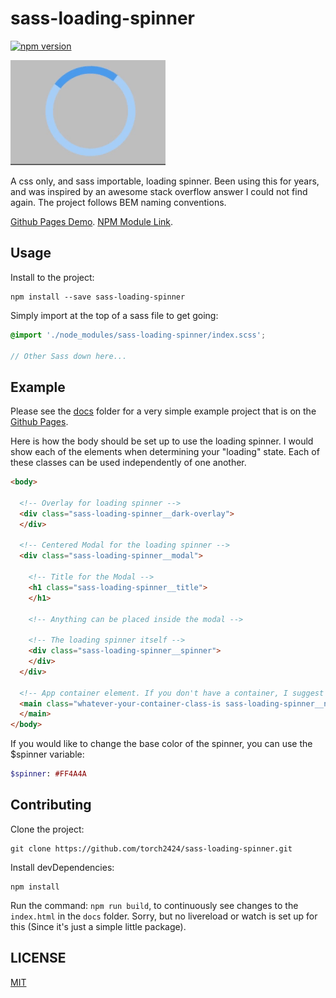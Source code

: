 # sass-loading-spinner

[![npm version](https://badge.fury.io/js/sass-loading-spinner.svg)](https://badge.fury.io/js/sass-loading-spinner)

![Loading Spinner gif](./docs/loadingSpinnerGithub.gif)

A css only, and sass importable, loading spinner. Been using this for years, and was inspired by an awesome stack overflow answer I could not find again. The project follows BEM naming conventions.

[Github Pages Demo](https://torch2424.github.io/sass-loading-spinner/).
[NPM Module Link](https://www.npmjs.com/package/sass-loading-spinner).

## Usage

Install to the project:

```
npm install --save sass-loading-spinner
```

Simply import at the top of a sass file to get going:

```scss
@import './node_modules/sass-loading-spinner/index.scss';

// Other Sass down here...
```

## Example

Please see the [docs](./docs) folder for a very simple example project that is on the [Github Pages](https://torch2424.github.io/sass-loading-spinner/).

Here is how the body should be set up to use the loading spinner. I would show each of the elements when determining your "loading" state. Each of these classes can be used independently of one another.

```html
<body>

  <!-- Overlay for loading spinner -->
  <div class="sass-loading-spinner__dark-overlay">
  </div>

  <!-- Centered Modal for the loading spinner -->
  <div class="sass-loading-spinner__modal">

    <!-- Title for the Modal -->
    <h1 class="sass-loading-spinner__title">
    </h1>

    <!-- Anything can be placed inside the modal -->

    <!-- The loading spinner itself -->
    <div class="sass-loading-spinner__spinner">
    </div>
  </div>

  <!-- App container element. If you don't have a container, I suggest moving everything in your <body>, into a container that way you can hide it when the loading state occurs. Also, please note, that the sass-loading-spinner__no-click class and aria-hidden attribute should be applied when loading starts, and removed when loading ends. -->
  <main class="whatever-your-container-class-is sass-loading-spinner__no-click" aria-hidden>
  </main>
</body>
```

If you would like to change the base color of the spinner, you can use the $spinner variable:

```sass
$spinner: #FF4A4A
```

## Contributing

Clone the project:

```
git clone https://github.com/torch2424/sass-loading-spinner.git
```

Install devDependencies:

```
npm install
```

Run the command: `npm run build`, to continuously see changes to the `index.html` in the `docs` folder. Sorry, but no livereload or watch is set up for this (Since it's just a simple little package).

## LICENSE

[MIT](https://choosealicense.com/licenses/mit/#)
